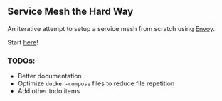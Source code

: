 ## Service Mesh the Hard Way

An iterative attempt to setup a service mesh from scratch using [Envoy](https://www.envoyproxy.io/).

Start [here](https://github.com/teh-username/service-mesh-the-hard-way/tree/master/docker-compose/attempt-1)!


### TODOs:

* Better documentation
* Optimize `docker-compose` files to reduce file repetition
* Add other todo items
